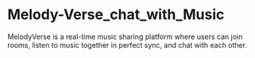 # Melody-Verse_chat_with_Music
MelodyVerse is a real-time music sharing platform where users can join rooms, listen to music together in perfect sync, and chat with each other.
